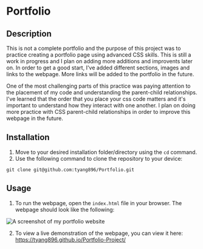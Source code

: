 # Portfolio 

## Description
This is not a complete portfolio and the purpose of this project was to practice creating a portfolio page using advanced CSS skills. This is still a work in progress and I plan on adding more additions and improvents later on. In order to get a good start, I've added different sections, images and links to the webpage. More links will be added to the portfolio in the future.

One of the most challenging parts of this practice was paying attention to the placement of my code and understanding the parent-child relationships. I've learned that the order that you place your css code matters and it's important to understand how they interact with one another. I plan on doing more practice with CSS parent-child relationships in order to improve this webpage in the future.

## Installation

1. Move to your desired installation folder/directory using the `cd` command.
2. Use the following command to clone the repository to your device:

```
git clone git@github.com:tyang896/Portfolio.git
```

## Usage

1. To run the webpage, open the `index.html` file in your browser. The webpage should look like the following: 

![A screenshot of my portfolio website](assets/images/Screenshot%202022-07-18%20at%2022-48-42%20Talee%20Yang%20Portfolio%20Homepage.png)

2. To view a live demonstration of the webpage, you can view it here: https://tyang896.github.io/Portfolio-Project/
   

